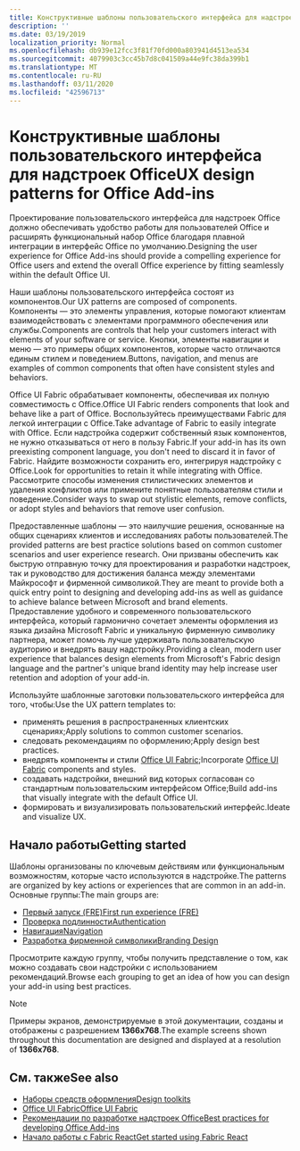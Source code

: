 ```yaml
---
title: Конструктивные шаблоны пользовательского интерфейса для надстроек Office
description: ''
ms.date: 03/19/2019
localization_priority: Normal
ms.openlocfilehash: db939e12fcc3f81f70fd000a803941d4513ea534
ms.sourcegitcommit: 4079903c3cc45b7d8c041509a44e9fc38da399b1
ms.translationtype: MT
ms.contentlocale: ru-RU
ms.lasthandoff: 03/11/2020
ms.locfileid: "42596713"
---
```

# <a name="ux-design-patterns-for-office-add-ins"></a><span data-ttu-id="5b6c4-102">Конструктивные шаблоны пользовательского интерфейса для надстроек Office</span><span class="sxs-lookup"><span data-stu-id="5b6c4-102">UX design patterns for Office Add-ins</span></span>

<span data-ttu-id="5b6c4-103">Проектирование пользовательского интерфейса для надстроек Office должно обеспечивать удобство работы для пользователей Office и расширять функциональный набор Office благодаря плавной интеграции в интерфейс Office по умолчанию.</span><span class="sxs-lookup"><span data-stu-id="5b6c4-103">Designing the user experience for Office Add-ins should provide a compelling experience for Office users and extend the overall Office experience by fitting seamlessly within the default Office UI.</span></span>  

<span data-ttu-id="5b6c4-104">Наши шаблоны пользовательского интерфейса состоят из компонентов.</span><span class="sxs-lookup"><span data-stu-id="5b6c4-104">Our UX patterns are composed of components.</span></span> <span data-ttu-id="5b6c4-105">Компоненты — это элементы управления, которые помогают клиентам взаимодействовать с элементами программного обеспечения или службы.</span><span class="sxs-lookup"><span data-stu-id="5b6c4-105">Components are controls that help your customers interact with elements of your software or service.</span></span> <span data-ttu-id="5b6c4-106">Кнопки, элементы навигации и меню — это примеры общих компонентов, которые часто отличаются единым стилем и поведением.</span><span class="sxs-lookup"><span data-stu-id="5b6c4-106">Buttons, navigation, and menus are examples of common components that often have consistent styles and behaviors.</span></span>

<span data-ttu-id="5b6c4-107">Office UI Fabric обрабатывает компоненты, обеспечивая их полную совместимость с Office.</span><span class="sxs-lookup"><span data-stu-id="5b6c4-107">Office UI Fabric renders components that look and behave like a part of Office.</span></span> <span data-ttu-id="5b6c4-108">Воспользуйтесь преимуществами Fabric для легкой интеграции с Office.</span><span class="sxs-lookup"><span data-stu-id="5b6c4-108">Take advantage of Fabric to easily integrate with Office.</span></span> <span data-ttu-id="5b6c4-109">Если надстройка содержит собственный язык компонентов, не нужно отказываться от него в пользу Fabric.</span><span class="sxs-lookup"><span data-stu-id="5b6c4-109">If your add-in has its own preexisting component language, you don't need to discard it in favor of Fabric.</span></span> <span data-ttu-id="5b6c4-110">Найдите возможности сохранить его, интегрируя надстройку с Office.</span><span class="sxs-lookup"><span data-stu-id="5b6c4-110">Look for opportunities to retain it while integrating with Office.</span></span> <span data-ttu-id="5b6c4-111">Рассмотрите способы изменения стилистических элементов и удаления конфликтов или примените понятные пользователям стили и поведение.</span><span class="sxs-lookup"><span data-stu-id="5b6c4-111">Consider ways to swap out stylistic elements, remove conflicts, or adopt styles and behaviors that remove user confusion.</span></span>

<span data-ttu-id="5b6c4-112">Предоставленные шаблоны — это наилучшие решения, основанные на общих сценариях клиентов и исследованиях работы пользователей.</span><span class="sxs-lookup"><span data-stu-id="5b6c4-112">The provided patterns are best practice solutions based on common customer scenarios and user experience research.</span></span> <span data-ttu-id="5b6c4-113">Они призваны обеспечить как быструю отправную точку для проектирования и разработки надстроек, так и руководство для достижения баланса между элементами Майкрософт и фирменной символикой.</span><span class="sxs-lookup"><span data-stu-id="5b6c4-113">They are meant to provide both a quick entry point to designing and developing add-ins as well as guidance to achieve balance between Microsoft and brand elements.</span></span> <span data-ttu-id="5b6c4-114">Предоставление удобного и современного пользовательского интерфейса, который гармонично сочетает элементы оформления из языка дизайна Microsoft Fabric и уникальную фирменную символику партнера, может помочь лучше удерживать пользовательскую аудиторию и внедрять вашу надстройку.</span><span class="sxs-lookup"><span data-stu-id="5b6c4-114">Providing a clean, modern user experience that balances design elements from Microsoft's Fabric design language and the partner's unique brand identity may help increase user retention and adoption of your add-in.</span></span>

<span data-ttu-id="5b6c4-115">Используйте шаблонные заготовки пользовательского интерфейса для того, чтобы:</span><span class="sxs-lookup"><span data-stu-id="5b6c4-115">Use the UX pattern templates to:</span></span>

* <span data-ttu-id="5b6c4-116">применять решения в распространенных клиентских сценариях;</span><span class="sxs-lookup"><span data-stu-id="5b6c4-116">Apply solutions to common customer scenarios.</span></span>
* <span data-ttu-id="5b6c4-117">следовать рекомендациям по оформлению;</span><span class="sxs-lookup"><span data-stu-id="5b6c4-117">Apply design best practices.</span></span>
* <span data-ttu-id="5b6c4-118">внедрять компоненты и стили [Office UI Fabric](https://developer.microsoft.com/fabric#/get-started);</span><span class="sxs-lookup"><span data-stu-id="5b6c4-118">Incorporate [Office UI Fabric](https://developer.microsoft.com/fabric#/get-started) components and styles.</span></span>
* <span data-ttu-id="5b6c4-119">создавать надстройки, внешний вид которых согласован со стандартным пользовательским интерфейсом Office;</span><span class="sxs-lookup"><span data-stu-id="5b6c4-119">Build add-ins that visually integrate with the default Office UI.</span></span>
* <span data-ttu-id="5b6c4-120">формировать и визуализировать пользовательский интерфейс.</span><span class="sxs-lookup"><span data-stu-id="5b6c4-120">Ideate and visualize UX.</span></span>

## <a name="getting-started"></a><span data-ttu-id="5b6c4-121">Начало работы</span><span class="sxs-lookup"><span data-stu-id="5b6c4-121">Getting started</span></span>

<span data-ttu-id="5b6c4-122">Шаблоны организованы по ключевым действиям или функциональным возможностям, которые часто используются в надстройке.</span><span class="sxs-lookup"><span data-stu-id="5b6c4-122">The patterns are organized by key actions or experiences that are common in an add-in.</span></span> <span data-ttu-id="5b6c4-123">Основные группы:</span><span class="sxs-lookup"><span data-stu-id="5b6c4-123">The main groups are:</span></span>

* [<span data-ttu-id="5b6c4-124">Первый запуск (FRE)</span><span class="sxs-lookup"><span data-stu-id="5b6c4-124">First run experience (FRE)</span></span>](../design/first-run-experience-patterns.md)
* [<span data-ttu-id="5b6c4-125">Проверка подлинности</span><span class="sxs-lookup"><span data-stu-id="5b6c4-125">Authentication</span></span>](../design/authentication-patterns.md)
* [<span data-ttu-id="5b6c4-126">Навигация</span><span class="sxs-lookup"><span data-stu-id="5b6c4-126">Navigation</span></span>](../design/navigation-patterns.md)
* [<span data-ttu-id="5b6c4-127">Разработка фирменной символики</span><span class="sxs-lookup"><span data-stu-id="5b6c4-127">Branding Design</span></span>](../design/branding-patterns.md)

<span data-ttu-id="5b6c4-128">Просмотрите каждую группу, чтобы получить представление о том, как можно создавать свои надстройки с использованием рекомендаций.</span><span class="sxs-lookup"><span data-stu-id="5b6c4-128">Browse each grouping to get an idea of how you can design your add-in using best practices.</span></span>

> [!NOTE]
> <span data-ttu-id="5b6c4-129">Примеры экранов, демонстрируемые в этой документации, созданы и отображены с разрешением **1366x768**.</span><span class="sxs-lookup"><span data-stu-id="5b6c4-129">The example screens shown throughout this documentation are designed and displayed at a resolution of **1366x768**.</span></span>

## <a name="see-also"></a><span data-ttu-id="5b6c4-130">См. также</span><span class="sxs-lookup"><span data-stu-id="5b6c4-130">See also</span></span>

* [<span data-ttu-id="5b6c4-131">Наборы средств оформления</span><span class="sxs-lookup"><span data-stu-id="5b6c4-131">Design toolkits</span></span>](design-toolkits.md)
* [<span data-ttu-id="5b6c4-132">Office UI Fabric</span><span class="sxs-lookup"><span data-stu-id="5b6c4-132">Office UI Fabric</span></span>](https://developer.microsoft.com/fabric)
* [<span data-ttu-id="5b6c4-133">Рекомендации по разработке надстроек Office</span><span class="sxs-lookup"><span data-stu-id="5b6c4-133">Best practices for developing Office Add-ins</span></span>](../concepts/add-in-development-best-practices.md)
* [<span data-ttu-id="5b6c4-134">Начало работы с Fabric React</span><span class="sxs-lookup"><span data-stu-id="5b6c4-134">Get started using Fabric React</span></span>](../design/using-office-ui-fabric-react.md)
